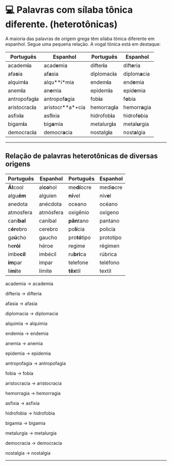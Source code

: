 # :computer: Palavras com sílaba tônica diferente. (heterotônicas)

A maioria das palavras de origem grega têm sílaba tônica diferente em espanhol. Segue 
uma pequena relação. A vogal tônica está em destaque:

| Português | Espanhol | Português | Espanhol |
| --------- | -------- | --------- | -------- |
| academ**i**a | acad**e**mia | difter**i**a |  dift**e**ria |
| afa**s**ia  | af**a**sia | diplomac**i**a | diplom**a**cia |
| alquim**i**a | alqu**i*mia | endem**i**a | end**e**mia |
| anem**i**a | an**e**mia | epidem**i**a | epid**e**mia |
| antropofag**i**a | antropof**a**gia | fob**i**a | f**o**bia |
| aristocrac**i**a | aristocr**a*+cia | hemorrag**i**a | hemorr**a**gia |
| asfix**i**a | asf**i**xia | hidrofob**i**a | hidrof**o**bia |
| bigam**i**a | big**a**mia | metalurg**i**a | metal**u**rgia |
| democrac**i**a | democr**a**cia | nostalg**i**a | nost**a**lgia |

---

## Relação de palavras heterotônicas de diversas origens

| Português | Espanhol | Português | Espanhol |
| --------- | -------- | --------- | -------- |
| **Ál**cool |al**co**hol | me**dí**ocre | medi**o**cre |
| algu**ém** | alguien | **ní**vel | niv**e**l |
| anedota | anécdota | oceano | océano |
| atmosfera | atmósfera | oxigênio | oxígeno |
| cani**bal** | caníbal | **pân**tano | pantano |
| c**ér**ebro | cerebro | po**lí**cia | policía |
| ga**ú**cho | gaucho | pro**tó**tipo | prototipo |
| he**rói** | héroe | regime | régimen |
| imbe**cil** | imbécil | ru**bri**ca | rúbrica |
| **ím**par | impar | telefone | teléfono |
| li**mi**te | límite | **têx**til | textil | 

academia -> academia

difteria -> difteria

afasia -> afasia

diplomacia -> diplomacia

alquimia -> alquimia

endemia -> endemia

anemia -> anemia

epidemia -> epidemia

antropofagia -> antropofagia

fobia -> fobia

aristocracia -> aristocracia

hemorragia -> hemorragia

asfixia -> asfixia

hidrofobia -> hidrofobia

bigamia -> bigamia

metalurgia -> metalurgia

democracia -> democracia

nostalgia -> nostalgia

---

